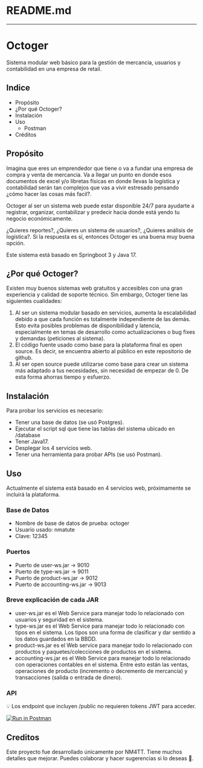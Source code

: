 # README.md

---

# Octoger

Sistema modular web básico para la gestión de mercancia, usuarios y contabilidad en una empresa de retail.

## Indice

- Propósito
- ¿Por qué Octoger?
- Instalación
- Uso
    - Postman
- Créditos

## Propósito

Imagina que eres un emprendedor que tiene o va a fundar una empresa de compra y venta de mercancia. Va a llegar un punto en donde esos documentos de excel y/o libretas físicas en donde llevas la logística y contabilidad serán tan complejos que vas a vivir estresado pensando ¿cómo hacer las cosas más facil?.

Octoger al ser un sistema web puede estar disponible 24/7 para ayudarte a registrar, organizar, contabilizar y predecir hacia donde está yendo tu negocio económicamente.

¿Quieres reportes?, ¿Quieres un sistema de usuarios?, ¿Quieres análisis de logística?. Si la respuesta es sí, entonces Octoger es una buena muy buena opción.

Este sistema está basado en Springboot 3 y Java 17.

## ¿Por qué Octoger?

Existen muy buenos sistemas web gratuitos y accesibles con una gran experiencia y calidad de soporte técnico. Sin embargo, Octoger tiene las siguientes cualidades:

1. Al ser un sistema modular basado en servicios, aumenta la escalabilidad debido a que cada función es totalmente independiente de las demás. Esto evita posibles problemas de disponibilidad y latencia, especialmente en temas de desarrollo como actualizaciones o bug fixes y demandas (peticiones al sistema).
2. El código fuente usado como base para la plataforma final es open source. Es decir, se encuentra abierto al público en este repositorio de github.
3. Al ser open source puede utilizarse como base para crear un sistema más adaptado a tus necesidades, sin necesidad de empezar de 0. De esta forma ahorras tiempo y esfuerzo.

## **Instalación**

Para probar los servicios es necesario:

- Tener una base de datos (se usó Postgres).
- Ejecutar el script sql que tiene las tablas del sistema ubicado en /database
- Tener Java17.
- Desplegar los 4 servicios web.
- Tener una herramienta para probar APIs (se usó Postman).

## **Uso**

Actualmente el sistema está basado en 4 servicios web, próximamente se incluirá la plataforma.

### Base de Datos

- Nombre de base de datos de prueba: octoger
- Usuario usado: nmatute
- Clave: 12345

### Puertos

- Puerto de user-ws.jar → 9010
- Puerto de type-ws.jar → 9011
- Puerto de product-ws.jar → 9012
- Puerto de accounting-ws.jar → 9013

### Breve explicación de cada JAR
- user-ws.jar es el Web Service para manejar todo lo relacionado con usuarios y seguridad en el sistema.
- type-ws.jar es el Web Service para manejar todo lo relacionado con tipos en el sistema. Los tipos son una forma de clasificar y dar sentido a los datos guardados en la BBDD.
- product-ws.jar es el Web service para manejar todo lo relacionado con productos y paquetes/colecciones de productos en el sistema.
- accounting-ws.jar es el Web Service para manejar todo lo relacionado con operaciones contables en el sistema. Entre esto están las ventas, operaciones de producto (incremento o decremento de mercancía) y transacciones (salida o entrada de dinero).
  

### API

<aside>
💡 Los endpoint que incluyen /public no requieren tokens JWT para acceder.
</aside>

[![Run in Postman](https://run.pstmn.io/button.svg)](https://god.gw.postman.com/run-collection/26385543-74f3d062-681a-4d35-ba8c-bf0cf87dc7e8?action=collection%2Ffork&collection-url=entityId%3D26385543-74f3d062-681a-4d35-ba8c-bf0cf87dc7e8%26entityType%3Dcollection%26workspaceId%3D9cb634f8-3cec-4555-bc51-ddc9db87fc14)

## **Creditos**

Este proyecto fue desarrollado únicamente por NM4TT. Tiene muchos detalles que mejorar. Puedes colaborar y hacer sugerencias si lo deseas 🙂.